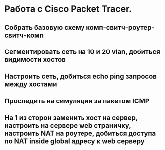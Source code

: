 # Работа с Cisco Packet Tracer.

## Собрать базовую схему комп-свитч-роутер-свитч-комп

## Сегментировать сеть на 10 и 20 vlan, добиться видимости хостов

## Настроить сеть, добиться echo ping запросов между хостами

## Проследить на симуляции за пакетом ICMP

## На 1 из сторон заменить хост на сервер, настроить на сервере web страничку, настроить NAT на роутере, добиться доступа по NAT inside global адресу к web серверу
